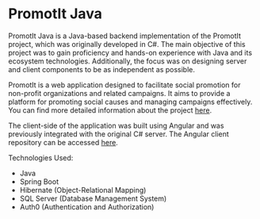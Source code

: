 # PromotIt Java

PromotIt Java is a Java-based backend implementation of the PromotIt project, which was originally developed in C#. The
main objective of this project was to gain proficiency and hands-on experience with Java and its ecosystem technologies.
Additionally, the focus was on designing server and client components to be as independent as possible.

PromotIt is a web application designed to facilitate social promotion for non-profit organizations and related
campaigns. It aims to provide a platform for promoting social causes and managing campaigns effectively. You can find
more detailed information about the project [here](https://github.com/Amiroffir/PromotIt-Web-App#readme).

The client-side of the application was built using Angular and was previously integrated with the original C# server.
The Angular client repository can be accessed [here](https://github.com/Amiroffir/promotit-angular).

Technologies Used:

- Java
- Spring Boot
- Hibernate (Object-Relational Mapping)
- SQL Server (Database Management System)
- Auth0 (Authentication and Authorization)